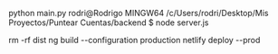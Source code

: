 python main.py
rodri@Rodrigo MINGW64 /c/Users/rodri/Desktop/Mis Proyectos/Puntear Cuentas/backend
$ node server.js

rm -rf dist
ng build --configuration production
netlify deploy --prod

